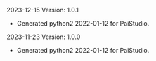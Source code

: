 2023-12-15 Version: 1.0.1
- Generated python2 2022-01-12 for PaiStudio.

2023-11-23 Version: 1.0.0
- Generated python2 2022-01-12 for PaiStudio.

